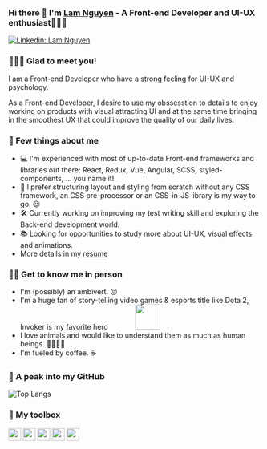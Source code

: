 ### Hi there 👋 I'm [Lam Nguyen](https://lamoort.github.io/) - A Front-end Developer and UI-UX enthusiast👨🏻‍💻

[![Linkedin: Lam Nguyen](https://img.shields.io/badge/-@lamnguyen-0077B5?style=flat-square&labelColor=0077B5&logo=linkedin&link=https://www.linkedin.com/in/lam-nguyenchanh/)](https://www.linkedin.com/in/lam-nguyenchanh/)
<br>

### 🙋🏻‍♂️ Glad to meet you! 
I am a Front-end Developer who have a strong feeling for UI-UX and psychology. 

As a Front-end Developer, I desire to use my obssesstion to details to enjoy working on products with visual attracting UI and at the same time bringing in the smoothest UX that could improve the quality of our daily lives.

### 🤖 Few things about me 
- 💻   I'm experienced with most of up-to-date Front-end frameworks and libraries out there: React, Redux, Vue, Angular, SCSS, styled-components, ... you name it!
- 🎨   I prefer structuring layout and styling from scratch without any CSS framework, an CSS pre-processor or an CSS-in-JS library is my way to go. 😉
- 🛠   Currently working on improving my test writing skill and exploring the Back-end development world.
- 📚   Looking for opportunities to study more about UI-UX, visual effects and animations. 
- More details in my [resume](https://drive.google.com/file/d/1hTJzb84sOIOwSg__bj5BjgoBNUE0_IYm/view?usp=sharing)

### 🥷🏻 Get to know me in person
- I'm (possibly) an ambivert. 😝
- I'm a huge fan of story-telling video games & esports title like Dota 2, Invoker is my favorite hero</span> <img src="https://i.imgur.com/ra7zNCp.gif" width="50" style="margin-left: 50px">
- I love animals and would like to understand them as much as human beings. 🐯🦁🐒🦅
- I'm fueled by coffee. ☕️

### 👀 A peak into my GitHub
![Top Langs](https://github-readme-stats.vercel.app/api/top-langs/?username=lamoort&layout=compact&theme=dark&hide_border=true)


### 🧰 My toolbox
<code><img height="25" src="https://user-images.githubusercontent.com/26543329/126912351-e6cf30b9-b05c-4084-bb4e-4170cf53c40c.png"></code>
<code><img height="25" src="https://cdn4.iconfinder.com/data/icons/logos-and-brands/512/367_Vuejs_logo-256.png"></code>
<code><img height="25" src="https://cdn4.iconfinder.com/data/icons/logos-and-brands/512/21_Angular_logo_logos-256.png"></code>
<code><img height="25" src="https://cdn3.iconfinder.com/data/icons/logos-and-brands-adobe/512/288_Sass-256.png"></code>
<code><img height="25" src="https://cdn3.iconfinder.com/data/icons/social-media-2169/24/social_media_social_media_logo_git-256.png"></code>


